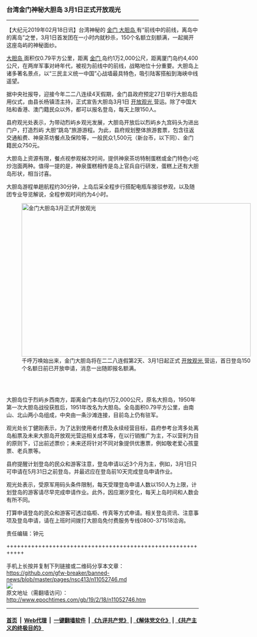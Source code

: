 ### 台湾金门神秘大胆岛 3月1日正式开放观光
------------------------

<p>
 【大纪元2019年02月18日讯】台湾神秘的
 <a href="http://www.epochtimes.com/gb/tag/%E9%87%91%E9%97%A8.html">
  金门
 </a>
 <a href="http://www.epochtimes.com/gb/tag/%E5%A4%A7%E8%83%86%E5%B2%9B.html">
  大胆岛
 </a>
 有“前线中的前线，离岛中的离岛”之誉，3月1日首发团在一小时内就秒杀，150个名额立刻额满，一起揭开这座岛屿的神秘面纱。
</p>
<p>
 <a href="http://www.epochtimes.com/gb/tag/%E5%A4%A7%E8%83%86%E5%B2%9B.html">
  大胆岛
 </a>
 面积仅0.79平方公里，距离
 <a href="http://www.epochtimes.com/gb/tag/%E9%87%91%E9%97%A8.html">
  金门
 </a>
 岛约1万2,000公尺，距离厦门岛约4,400公尺，在两岸军事对峙年代，被视为前线中的前线，战略地位十分重要。大胆岛上诸多著名景点，以“三民主义统一中国”心战墙最具特色，吸引陆客搭船到海峡中线遥望。
</p>
<p>
 据中央社报导，迎接今年二二八连续4天假期，金门县政府预定27日举行大胆岛启用仪式，由县长杨镇浯主持，正式宣告大胆岛3月1日
 <a href="http://www.epochtimes.com/gb/tag/%E5%BC%80%E6%94%BE%E8%A7%82%E5%85%89.html">
  开放观光
 </a>
 营运。除了中国大陆和香港、澳门籍民众以外，都可以报名登岛，每天上限150人。
</p>
<p>
 县府观光处表示，为带动烈屿乡观光发展，大胆岛开放后以烈屿乡九宫码头为进出门户，打造烈屿 大胆“跳岛”旅游游程。为此，县府规划整体旅游套票，包含往返交通船费、神泉茶坊餐点及保险等，一般民众1,500元（新台币，以下同）、金门籍民众750元。
</p>
<p>
 大胆岛上资源有限，餐点视参观梯次时间，提供神泉茶坊特制蛋糕或金门特色小吃炒泡面两种。值得一提的是，神泉蛋糕相传是岛上官兵自行研发，蛋糕上还有大胆岛形状，相当讨喜。
</p>
<p>
 大胆岛游程单趟航程约30分钟，上岛后采全程步行搭配电瓶车接驳参观，以及随团专业导览解说，全程参观时间约为4小时。
</p>
<figure class="wp-caption aligncenter" id="attachment_11052775" style="width: 600px">
 <a href="http://i.epochtimes.com/assets/uploads/2019/02/1902161126132378.jpg">
  <img alt="金门大胆岛3月正式开放观光" class="size-large wp-image-11052775" height="401" src="http://i.epochtimes.com/assets/uploads/2019/02/1902161126132378-600x401.jpg" title="金门大胆岛3月正式开放观光" width="600"/>
 </a>
 <br/><figcaption class="wp-caption-text">
  千呼万唤始出来，金门大胆岛将在二二八连假第2天、3月1日起正式
  <a href="http://www.epochtimes.com/gb/tag/%E5%BC%80%E6%94%BE%E8%A7%82%E5%85%89.html">
   开放观光
  </a>
  营运，首日登岛150个名额日前已开放申请，消息一出随即报名额满。
 </figcaption><br/>
</figure><br/>
<p>
 大胆岛位于烈屿乡西南方，距离金门本岛约1万2,000公尺，原名大担岛，1950年第一次大胆岛战役获胜后，1951年改名为大胆岛。全岛面积0.79平方公里，由南山、北山两小岛组成，中央由一条沙滩连接，目前岛上仍有驻军。
</p>
<p>
 观光处长丁健刚表示，为了达到使用者付费及永续经营目标，县府参考台湾多处离岛船票及未来大胆岛开放观光营运相关成本等，在以行销推广为主，不以营利为目的原则下，订出前述票价；未来还将针对不同对象提供优惠票，例如敬老爱心孩童票、老兵票等。
</p>
<p>
 县府提醒计划登岛的民众和游客注意，登岛申请以近3个月为主，例如，3月1日只可申请在5月31日之前登岛，并最迟应在登岛前10天完成登岛申请作业。
</p>
<p>
 观光处表示，受原军用码头条件限制，每天受理登岛申请人数以150人为上限，计划登岛的游客请尽早完成申请作业。此外，因应潮汐变化，每天上岛时间和人数会有所不同。
</p>
<p>
 打算申请登岛的民众和游客可透过临柜、传真等方式申请。相关登岛资讯、注意事项及登岛申请，请在上班时间拨打大胆岛免付费服务专线0800-371518洽询。
</p>
<p>
 责任编辑：钟元
</p>

+++++++++++++++++++++++++++++++++++++++++++++++++++++++++++<br/><br/>
手机上长按并复制下列链接或二维码分享本文章：<br/>
https://github.com/gfw-breaker/banned-news/blob/master/pages/nsc413/n11052746.md <br/>
<a href='https://github.com/gfw-breaker/banned-news/blob/master/pages/nsc413/n11052746.md'><img src='https://github.com/gfw-breaker/banned-news/blob/master/pages/nsc413/n11052746.md.png'/></a> <br/>
原文地址（需翻墙访问）：http://www.epochtimes.com/gb/19/2/18/n11052746.htm


------------------------
#### [首页](https://github.com/gfw-breaker/banned-news/blob/master/README.md) &nbsp;|&nbsp; [Web代理](https://github.com/labour-camp/helloworld) &nbsp;|&nbsp; [一键翻墙软件](https://github.com/gfw-breaker/nogfw/blob/master/README.md) &nbsp;| [《九评共产党》](https://github.com/gfw-breaker/9ping.md/blob/master/README.md#九评之一评共产党是什么) | [《解体党文化》](https://github.com/gfw-breaker/jtdwh.md/blob/master/README.md) | [《共产主义的终极目的》](https://github.com/gfw-breaker/gczydzjmd.md/blob/master/README.md)

